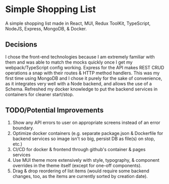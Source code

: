 # Simple Shopping List

 A simple shopping list made in React, MUI, Redux ToolKit, TypeScript, NodeJS, Express, MongoDB, & Docker.
 
## Decisions

 I chose the front-end technologies because I am extremely familiar with them and was able to match the mocks quickly
 once I get my webpack/TypeScript config working. Express for the API makes REST CRUD operations a snap with their
 routes & HTTP method handlers. This was my first time using MongoDB and I chose it purely for the sake of convenience,
 as it integrates very well with a Node backend, and allows the use of a Schema. Refreshed my docker knowledge to put
 the backend services in containers for cleaner start/stop.
 
## TODO/Potential Improvements

1. Show any API errors to user on appropriate screens instead of an error boundary.
2. Optimize docker containers (e.g. separate package.json & Dockerfile for backend services so image isn't so big, persist DB as file(s) on stop, etc.)
3. CI/CD for docker & frontend through github's container & pages services
4. Use MUI theme more extensively with style, typography, & component overrides in the theme itself (except for one-off components).
5. Drag & drop reordering of list items (would require some backend changes, too, as the items are currently sorted by creation date).
